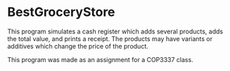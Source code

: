 # BestGroceryStore
This program simulates a cash register which adds several products, adds the total value, and prints a receipt. The products may have variants or additives which change the price of the product.

This program was made as an assignment for a COP3337 class.

